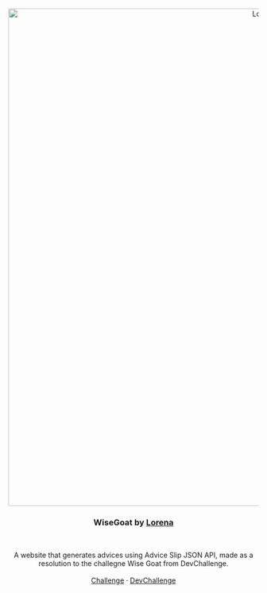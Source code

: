 <br />
<p align="center">
    <img src="https://i.imgur.com/u3OlLYj.png" alt="Logo" width="1000">

  <h3 align="center">WiseGoat by <a href="https://github.com/Lorenalgm">Lorena</a></h3>
 <br />
  <p align="center">
     A website that generates advices using Advice Slip JSON API, made as a resolution to the challegne Wise Goat from DevChallenge. 
       <br />
    <br />
    <a href="https://github.com/devchallenge-io/wisegoat">Challenge</a>
    ·
    <a href="https://www.devchallenge.com.br/">DevChallenge</a>
  </p>
</p>
